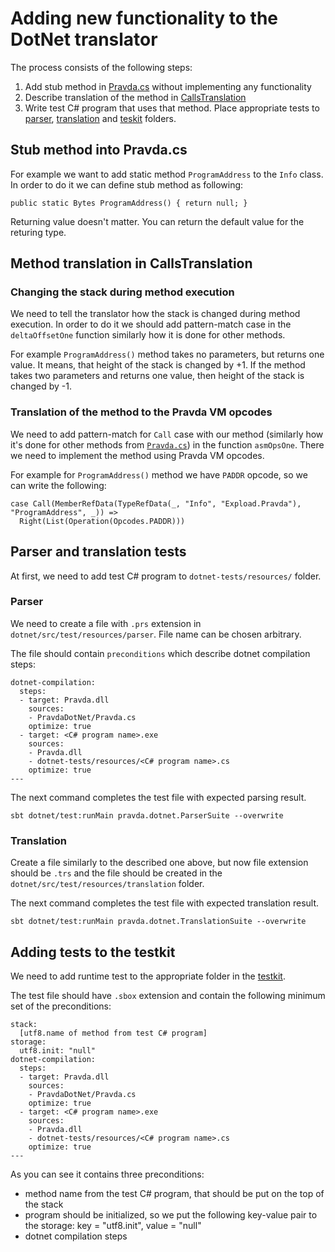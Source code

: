 # Adding new functionality to the DotNet translator

The process consists of the following steps:

1) Add stub method in [Pravda.cs](https://github.com/expload/pravda/blob/master/PravdaDotNet/Pravda.cs) without implementing any functionality
2) Describe translation of the method in [CallsTranslation](https://github.com/expload/pravda/blob/master/dotnet/src/main/scala/pravda/dotnet/translation/opcode/CallsTranslation.scala)
3) Write test C# program that uses that method. Place appropriate tests to [parser](https://github.com/expload/pravda/tree/master/dotnet/src/test/resources/parser), [translation](https://github.com/expload/pravda/tree/master/dotnet/src/test/resources/translation) and [teskit](https://github.com/expload/pravda/tree/master/testkit/src/test/resources) folders.

## Stub method into Pravda.cs

For example we want to add static method `ProgramAddress` to the `Info` class. In order to do it we can define stub method as following:

```
public static Bytes ProgramAddress() { return null; }
```

Returning value doesn't matter. You can return the default value for the returing type.

## Method translation in CallsTranslation

### Changing the stack during method execution

We need to tell the translator how the stack is changed during method execution. In order to do it we should add pattern-match case in the `deltaOffsetOne` function similarly how it is done for other methods.

For example `ProgramAddress()` method takes no parameters, but returns one value. It means, that height of the stack is changed by +1. If the method takes two parameters and returns one value, then height of the stack is changed by -1. 

### Translation of the method to the Pravda VM opcodes

We need to add pattern-match for `Call` case with our method (similarly how it's done for other methods from [`Pravda.cs`](https://github.com/expload/pravda/blob/master/PravdaDotNet/Pravda.cs)) in the function `asmOpsOne`. There we need to implement the method using Pravda VM opcodes.

For example for `ProgramAddress()` method we have `PADDR` opcode, so we can write the following:

```
case Call(MemberRefData(TypeRefData(_, "Info", "Expload.Pravda"), "ProgramAddress", _)) =>
  Right(List(Operation(Opcodes.PADDR)))
```

## Parser and translation tests

At first, we need to add test C# program to `dotnet-tests/resources/` folder.

### Parser

We need to create a file with `.prs` extension in `dotnet/src/test/resources/parser`. File name can be chosen arbitrary.

The file should contain `preconditions` which describe dotnet compilation steps:

```
dotnet-compilation:
  steps:
  - target: Pravda.dll
    sources:
    - PravdaDotNet/Pravda.cs
    optimize: true
  - target: <C# program name>.exe
    sources:
    - Pravda.dll
    - dotnet-tests/resources/<C# program name>.cs
    optimize: true
---
```

The next command completes the test file with expected parsing result.

```
sbt dotnet/test:runMain pravda.dotnet.ParserSuite --overwrite
```

### Translation

Create a file similarly to the described one above, but now file extension should be `.trs` and the file should be created in the `dotnet/src/test/resources/translation` folder.

The next command completes the test file with expected translation result.

```
sbt dotnet/test:runMain pravda.dotnet.TranslationSuite --overwrite
```

## Adding tests to the testkit

We need to add runtime test to the appropriate folder in the [testkit](https://github.com/expload/pravda/tree/master/testkit/src/test/resources).

The test file should have `.sbox` extension and contain the following minimum set of the preconditions:

```
stack:
  [utf8.name of method from test C# program]
storage:
  utf8.init: "null"
dotnet-compilation:
  steps:
  - target: Pravda.dll
    sources:
    - PravdaDotNet/Pravda.cs
    optimize: true
  - target: <C# program name>.exe
    sources:
    - Pravda.dll
    - dotnet-tests/resources/<C# program name>.cs
    optimize: true
---
```

As you can see it contains three preconditions:

- method name from the test C# program, that should be put on the top of the stack
- program should be initialized, so we put the following key-value pair to the storage: key = "utf8.init", value = "null"
- dotnet compilation steps
